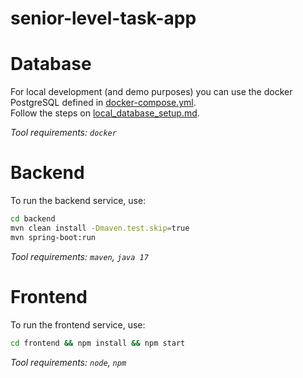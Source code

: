 # senior-level-task-app

# Database

For local development (and demo purposes) you can use the docker PostgreSQL defined
in [docker-compose.yml](docker/docker-compose.yml).  
Follow the steps on [local_database_setup.md](docker/local_database_setup.md).

_Tool requirements: `docker`_

# Backend

To run the backend service, use:
```bash
cd backend
mvn clean install -Dmaven.test.skip=true
mvn spring-boot:run
```

_Tool requirements: `maven`, `java 17`_

# Frontend

To run the frontend service, use:
```bash
cd frontend && npm install && npm start
```

_Tool requirements: `node`, `npm`_